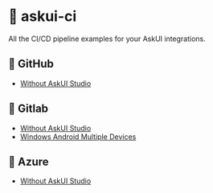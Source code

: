 # 🪈 askui-ci
All the CI/CD pipeline examples for your AskUI integrations.

## 🐙 GitHub
* [Without AskUI Studio](.github/workflows/askui-run-without-studio.yml)

## 🦊 Gitlab
* [Without AskUI Studio](./gitlab/.gitlab-ci-without-askui-studio.yml)
* [Windows Android Multiple Devices](./gitlab/.gitlab-ci-android-multiple-devices.yml)

## 🌊 Azure
* [Without AskUI Studio](./azure-devops/azure-pipelines-without-askui-studio.yml)
